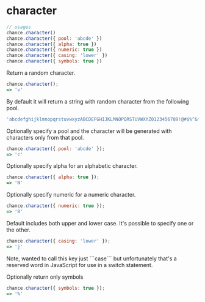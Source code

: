 # character

```js
// usages
chance.character()
chance.character({ pool: 'abcde' })
chance.character({ alpha: true })
chance.character({ numeric: true })
chance.character({ casing: 'lower' })
chance.character({ symbols: true })
```

Return a random character.

```js
chance.character();
=> 'v'
```

By default it will return a string with random character from the following
pool.

```js
'abcdefghijklmnopqrstuvwxyzABCDEFGHIJKLMNOPQRSTUVWXYZ0123456789!@#$%^&*()'
```

Optionally specify a pool and the character will be generated with characters
only from that pool.

```js
chance.character({ pool: 'abcde' });
=> 'c'
```

Optionally specify alpha for an alphabetic character.

```js
chance.character({ alpha: true });
=> 'N'
```

Optionally specify numeric for a numeric character.

```js
chance.character({ numeric: true });
=> '8'
```

Default includes both upper and lower case. It's possible to specify one or the
other.

```js
chance.character({ casing: 'lower' });
=> 'j'
```

<p class="pullquote">Note, wanted to call this key just ```case``` but unfortunately that's a
reserved word in JavaScript for use in a switch statement.</p>

Optionally return only symbols

```js
chance.character({ symbols: true });
=> '%'
```

